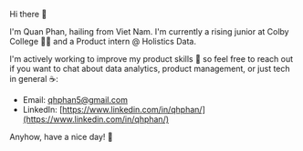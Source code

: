 Hi there 👋 

I'm Quan Phan, hailing from Viet Nam. I'm currently a rising junior at Colby College :man_student: and a Product intern @ Holistics Data.

I'm actively working to improve my product skills 🌱 so feel free to reach out if you want to chat about data analytics, product management, or just tech in general ☕:

- Email: [qhphan5@gmail.com](mailto:qhphan5@gmail.com)
- LinkedIn: [https://www.linkedin.com/in/qhphan/](https://www.linkedin.com/in/qhphan/)

Anyhow, have a nice day! 🤟
